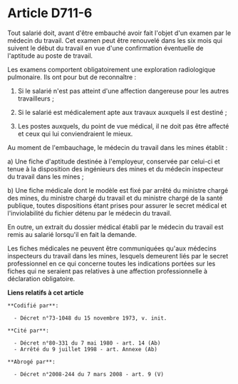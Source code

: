 # Article D711-6

Tout salarié doit, avant d'être embauché avoir fait l'objet d'un examen par le médecin du travail. Cet examen peut être
renouvelé dans les six mois qui suivent le début du travail en vue d'une confirmation éventuelle de l'aptitude au poste de
travail.

Les examens comportent obligatoirement une exploration radiologique pulmonaire. Ils ont pour but de reconnaître :

1) Si le salarié n'est pas atteint d'une affection dangereuse pour les autres travailleurs ;

2) Si le salarié est médicalement apte aux travaux auxquels il est destiné ;

3) Les postes auxquels, du point de vue médical, il ne doit pas être affecté et ceux qui lui conviendraient le mieux.

Au moment de l'embauchage, le médecin du travail dans les mines établit :

a) Une fiche d'aptitude destinée à l'employeur, conservée par celui-ci et tenue à la disposition des ingénieurs des mines et
du médecin inspecteur du travail dans les mines ;

b) Une fiche médicale dont le modèle est fixé par arrêté du ministre chargé des mines, du ministre chargé du travail et du
ministre chargé de la santé publique, toutes dispositions étant prises pour assurer le secret médical et l'inviolabilité du
fichier détenu par le médecin du travail.

En outre, un extrait du dossier médical établi par le médecin du travail est remis au salarié lorsqu'il en fait la demande.

Les fiches médicales ne peuvent être communiquées qu'aux médecins inspecteurs du travail dans les mines, lesquels demeurent
liés par le secret professionnel en ce qui concerne toutes les indications portées sur les fiches qui ne seraient pas
relatives à une affection professionnelle à déclaration obligatoire.

**Liens relatifs à cet article**

	**Codifié par**:

	  - Décret n°73-1048 du 15 novembre 1973, v. init.

	**Cité par**:

	  - Décret n°80-331 du 7 mai 1980 - art. 14 (Ab)
	  - Arrêté du 9 juillet 1998 - art. Annexe (Ab)

	**Abrogé par**:

	  - Décret n°2008-244 du 7 mars 2008 - art. 9 (V)
